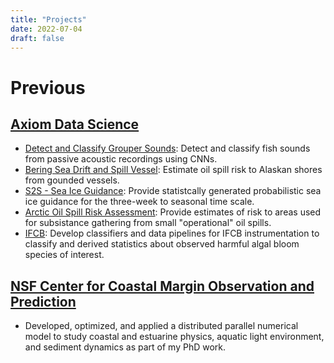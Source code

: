 ```yaml
---
title: "Projects"
date: 2022-07-04
draft: false
---
```



# Previous

## [Axiom Data Science](https://www.axiomdatascience.com)
- [Detect and Classify Grouper Sounds](https://huggingface.co/spaces/axds/classify-fish-sounds/tree/main): Detect and classify fish sounds from passive acoustic recordings using CNNs.
- [Bering Sea Drift and Spill Vessel](https://spillanddrift.srv.axds.co): Estimate oil spill risk to Alaskan shores from gounded vessels.
- [S2S - Sea Ice Guidance](https://s2s.srv.axds.co):  Provide statistcally generated probabilistic sea ice guidance for the three-week to seasonal time scale.
- [Arctic Oil Spill Risk Assessment](https://osra.axds.co): Provide estimates of risk to areas used for subsistance gathering from small "operational" oil spills.
- [IFCB](https://ifcb.caloos.org/dashboard): Develop classifiers and data pipelines for IFCB instrumentation to classify and derived statistics about observed harmful algal bloom species of interest.


## [NSF Center for Coastal Margin Observation and Prediction](http://www.stccmop.org)
- Developed, optimized, and applied a distributed parallel numerical model to study coastal and estuarine physics, aquatic light environment, and sediment dynamics as part of my PhD work.
